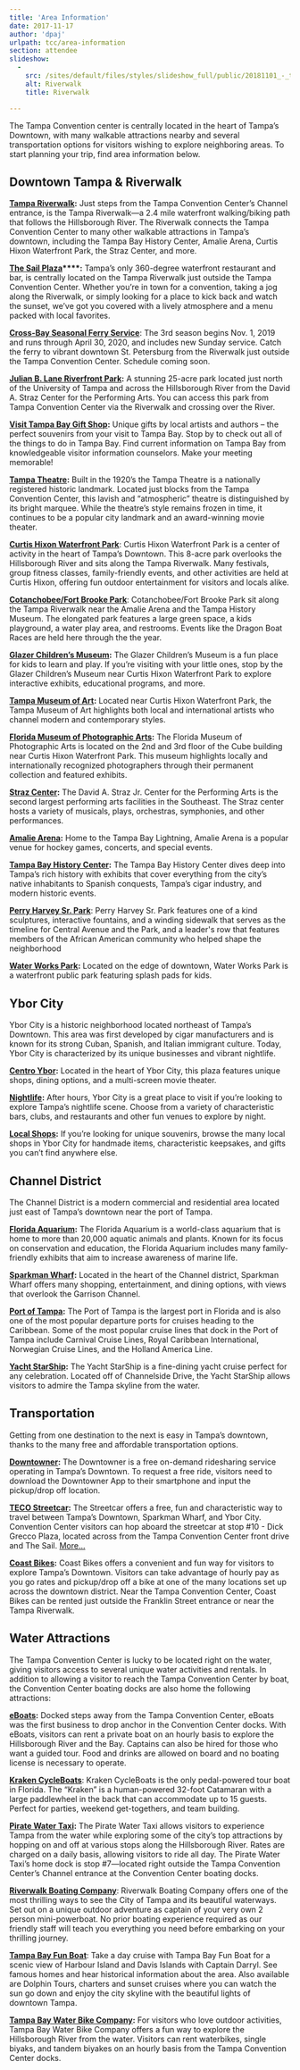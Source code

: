 ```yaml
---
title: 'Area Information'
date: 2017-11-17
author: 'dpaj'
urlpath: tcc/area-information
section: attendee
slideshow:
  -
    src: /sites/default/files/styles/slideshow_full/public/20181101_-_tampa_riverwalk_0.jpg
    alt: Riverwalk
    title: Riverwalk

---
```

The Tampa Convention center is centrally located in the heart of Tampa’s Downtown, with many walkable attractions nearby and several transportation options for visitors wishing to explore neighboring areas. To start planning your trip, find area information below.

**Downtown Tampa & Riverwalk**
------------------------------

[**Tampa Riverwalk**](https://thetampariverwalk.com/)**:** Just steps from the Tampa Convention Center’s Channel entrance, is the Tampa Riverwalk—a 2.4 mile waterfront walking/biking path that follows the Hillsborough River. The Riverwalk connects the Tampa Convention Center to many other walkable attractions in Tampa’s downtown, including the Tampa Bay History Center, Amalie Arena, Curtis Hixon Waterfront Park, the Straz Center, and more.

**[The Sail Plaza](./tcc/the-sail)****:** Tampa’s only 360-degree waterfront restaurant and bar, is centrally located on the Tampa Riverwalk just outside the Tampa Convention Center. Whether you’re in town for a convention, taking a jog along the Riverwalk, or simply looking for a place to kick back and watch the sunset, we’ve got you covered with a lively atmosphere and a menu packed with local favorites.

**[Cross-Bay Seasonal Ferry Service](https://thecrossbayferry.com)**: The 3rd season begins Nov. 1, 2019 and runs through April 30, 2020, and includes new Sunday service. Catch the ferry to vibrant downtown St. Petersburg from the Riverwalk just outside the Tampa Convention Center. Schedule coming soon.

[**Julian B. Lane Riverfront Park**](https://www.tampagov.net/parks-and-recreation/featured-parks/riverfrontpark)**:** A stunning 25-acre park located just north of the University of Tampa and across the Hillsborough River from the David A. Straz Center for the Performing Arts. You can access this park from Tampa Convention Center via the Riverwalk and crossing over the River.

**[Visit Tampa Bay Gift Shop](https://shop.visittampabay.com/):** Unique gifts by local artists and authors – the perfect souvenirs from your visit to Tampa Bay. Stop by to check out all of the things to do in Tampa Bay. Find current information on Tampa Bay from knowledgeable visitor information counselors. Make your meeting memorable!

[**Tampa Theatre**](http://tampatheatre.org/)**:** Built in the 1920’s the Tampa Theatre is a nationally registered historic landmark. Located just blocks from the Tampa Convention Center, this lavish and “atmospheric” theatre is distinguished by its bright marquee. While the theatre’s style remains frozen in time, it continues to be a popular city landmark and an award-winning movie theater.

[**Curtis Hixon Waterfront Park**](https://www.visittampabay.com/listings/curtis-hixon-waterfront-park/7676/): Curtis Hixon Waterfront Park is a center of activity in the heart of Tampa’s Downtown. This 8-acre park overlooks the Hillsborough River and sits along the Tampa Riverwalk. Many festivals, group fitness classes, family-friendly events, and other activities are held at Curtis Hixon, offering fun outdoor entertainment for visitors and locals alike.

**[Cotanchobee/Fort Brooke Park](https://www.visittampabay.com/listings/cotanchobee-park/5263/)**: Cotanchobee/Fort Brooke Park sit along the Tampa Riverwalk near the Amalie Arena and the Tampa History Museum. The elongated park features a large green space, a kids playground, a water play area, and restrooms. Events like the Dragon Boat Races are held here through the the year.

[**Glazer Children’s Museum**](https://glazermuseum.org/)**:** The Glazer Children’s Museum is a fun place for kids to learn and play. If you’re visiting with your little ones, stop by the Glazer Children’s Museum near Curtis Hixon Waterfront Park to explore interactive exhibits, educational programs, and more.

[**Tampa Museum of Art**](http://tampamuseum.org/)**:** Located near Curtis Hixon Waterfront Park, the Tampa Museum of Art highlights both local and international artists who channel modern and contemporary styles.

[**Florida Museum of Photographic Arts**](http://fmopa.org/)**:** The Florida Museum of Photographic Arts is located on the 2nd and 3rd floor of the Cube building near Curtis Hixon Waterfront Park. This museum highlights locally and internationally recognized photographers through their permanent collection and featured exhibits.

[**Straz Center**](http://www.strazcenter.org/)**:** The David A. Straz Jr. Center for the Performing Arts is the second largest performing arts facilities in the Southeast. The Straz center hosts a variety of musicals, plays, orchestras, symphonies, and other performances.

[**Amalie Arena**](http://www.amaliearena.com/)**:** Home to the Tampa Bay Lightning, Amalie Arena is a popular venue for hockey games, concerts, and special events.

[**Tampa Bay History Center**](http://tampabayhistorycenter.org/)**:** The Tampa Bay History Center dives deep into Tampa’s rich history with exhibits that cover everything from the city’s native inhabitants to Spanish conquests, Tampa’s cigar industry, and modern historic events.

**[Perry Harvey Sr. Park](https://www.tampagov.net/parks-and-recreation/improvements/completed/perry-harvey-sr)**: Perry Harvey Sr. Park features one of a kind sculptures, interactive fountains, and a winding sidewalk that serves as the timeline for Central Avenue and the Park, and a leader's row that features members of the African American community who helped shape the neighborhood

**[Water Works Park](https://www.tampagov.net/parks-and-recreation/featured-parks/waterworks):** Located on the edge of downtown, Water Works Park is a waterfront public park featuring splash pads for kids.

**Ybor City**
-------------

Ybor City is a historic neighborhood located northeast of Tampa’s Downtown. This area was first developed by cigar manufacturers and is known for its strong Cuban, Spanish, and Italian immigrant culture. Today, Ybor City is characterized by its unique businesses and vibrant nightlife.

[**Centro Ybor**](http://www.centroybor.com/)**:** Located in the heart of Ybor City, this plaza features unique shops, dining options, and a multi-screen movie theater.

**[Nightlife](https://www.visittampabay.com/districts/ybor-city/):** After hours, Ybor City is a great place to visit if you’re looking to explore Tampa’s nightlife scene. Choose from a variety of characteristic bars, clubs, and restaurants and other fun venues to explore by night.

**[Local Shops](http://www.centroybor.com/directory):** If you’re looking for unique souvenirs, browse the many local shops in Ybor City for handmade items, characteristic keepsakes, and gifts you can’t find anywhere else.

**Channel District**
--------------------

The Channel District is a modern commercial and residential area located just east of Tampa’s downtown near the port of Tampa.

[**Florida Aquarium**](http://www.flaquarium.org/)**:** The Florida Aquarium is a world-class aquarium that is home to more than 20,000 aquatic animals and plants. Known for its focus on conservation and education, the Florida Aquarium includes many family-friendly exhibits that aim to increase awareness of marine life.

[**Sparkman Wharf**](http://www.channelsidebayplaza.com/)**:** Located in the heart of the Channel district, Sparkman Wharf offers many shopping, entertainment, and dining options, with views that overlook the Garrison Channel.

[**Port of Tampa**](https://www.porttb.com/)**:** The Port of Tampa is the largest port in Florida and is also one of the most popular departure ports for cruises heading to the Caribbean. Some of the most popular cruise lines that dock in the Port of Tampa include Carnival Cruise Lines, Royal Caribbean International, Norwegian Cruise Lines, and the Holland America Line.

[**Yacht StarShip**](http://www.yachtstarship.com/)**:** The Yacht StarShip is a fine-dining yacht cruise perfect for any celebration. Located off of Channelside Drive, the Yacht StarShip allows visitors to admire the Tampa skyline from the water.

**Transportation**
------------------

Getting from one destination to the next is easy in Tampa’s downtown, thanks to the many free and affordable transportation options.

[**Downtowner**](http://ridedowntowner.com/)**:** The Downtowner is a free on-demand ridesharing service operating in Tampa’s Downtown. To request a free ride, visitors need to download the Downtowner App to their smartphone and input the pickup/drop off location.

[**TECO Streetcar**](http://www.tecolinestreetcar.org/)**:** The Streetcar offers a free, fun and characteristic way to travel between Tampa’s Downtown, Sparkman Wharf, and Ybor City. Convention Center visitors can hop aboard the streetcar at stop #10 - Dick Grecco Plaza, located across from the Tampa Convention Center front drive and The Sail. [More...](/sites/default/files/convention-center/files/FreeTECOstreetcar.pdf)

[**Coast Bikes**](http://coastbikeshare.com/tampa/)**:** Coast Bikes offers a convenient and fun way for visitors to explore Tampa’s Downtown. Visitors can take advantage of hourly pay as you go rates and pickup/drop off a bike at one of the many locations set up across the downtown district. Near the Tampa Convention Center, Coast Bikes can be rented just outside the Franklin Street entrance or near the Tampa Riverwalk.

**Water Attractions**
---------------------

The Tampa Convention Center is lucky to be located right on the water, giving visitors access to several unique water activities and rentals. In addition to allowing a visitor to reach the Tampa Convention Center by boat, the Convention Center boating docks are also home the following attractions:

[**eBoats**](http://eboatstampa.com/)**:** Docked steps away from the Tampa Convention Center, eBoats was the first business to drop anchor in the Convention Center docks. With eBoats, visitors can rent a private boat on an hourly basis to explore the Hillsborough River and the Bay. Captains can also be hired for those who want a guided tour. Food and drinks are allowed on board and no boating license is necessary to operate.

**[Kraken CycleBoats](https://www.krakencycleboats.com/)**: Kraken CycleBoats is the only pedal-powered tour boat in Florida. The “Kraken” is a human-powered 32-foot Catamaran with a large paddlewheel in the back that can accommodate up to 15 guests. Perfect for parties, weekend get-togethers, and team building.

[**Pirate Water Taxi**](http://www.piratewatertaxi.com/)**:** The Pirate Water Taxi allows visitors to experience Tampa from the water while exploring some of the city’s top attractions by hopping on and off at various stops along the Hillsborough River. Rates are charged on a daily basis, allowing visitors to ride all day. The Pirate Water Taxi’s home dock is stop #7—located right outside the Tampa Convention Center’s Channel entrance at the Convention Center boating docks.

**[Riverwalk Boating Company](http://riverwalkboating.com/)**: Riverwalk Boating Company offers one of the most thrilling ways to see the City of Tampa and its beautiful waterways. Set out on a unique outdoor adventure as captain of your very own 2 person mini-powerboat. No prior boating experience required as our friendly staff will teach you everything you need before embarking on your thrilling journey.

**[Tampa Bay Fun Boat](http://tampabayfunboat.com/)**: Take a day cruise with Tampa Bay Fun Boat for a scenic view of Harbour Island and Davis Islands with Captain Darryl. See famous homes and hear historical information about the area. Also available are Dolphin Tours, charters and sunset cruises where you can watch the sun go down and enjoy the city skyline with the beautiful lights of downtown Tampa.

[**Tampa Bay Water Bike Company**](http://www.tampawaterbikes.com/)**:** For visitors who love outdoor activities, Tampa Bay Water Bike Company offers a fun way to explore the Hillsborough River from the water. Visitors can rent waterbikes, single biyaks, and tandem biyakes on an hourly basis from the Tampa Convention Center docks.


